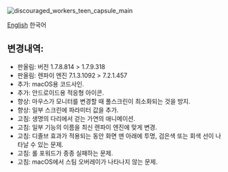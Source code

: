 ![discouraged_workers_teen_capsule_main](https://yggdrasil-studio.github.io/Discouraged-Workers/news/002/news_banner_teen.webp)

[English](https://github.com/YGGDRASIL-STUDIO/Discouraged-Workers/tree/gh-pages/news/002/teen_update.md) 한국어

##  변경내역:
* 판올림: 버전 1.7.8.814 > 1.7.9.318
* 판올림: 렌파이 엔진 7.1.3.1092 > 7.2.1.457
* 추가: macOS용 코드사인.
* 추가: 안드로이드용 적응형 아이콘.
* 향상: 마우스가 모니터를 변경할 때 풀스크린이 최소화되는 것을 방지.
* 향상: 일부 스크린에 파라미터 값을 추가.
* 고침: 생명의 다리에서 걷는 가연의 애니메이션.
* 고침: 일부 기능의 이름을 최신 렌파이 엔진에 맞게 변경.
* 고침: 디졸브 효과가 적용되는 동안 화면 맨 아래에 투명, 검은색 또는 회색 선이 나타날 수 있는 문제.
* 고침: 롤 포워드가 종종 실패하는 문제.
* 고침: macOS에서 스팀 오버레이가 나타나지 않는 문제.